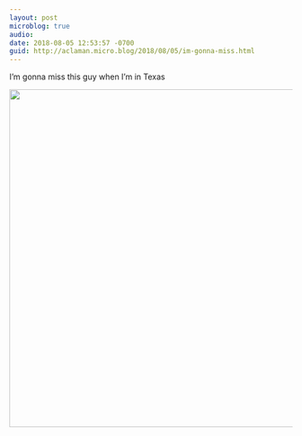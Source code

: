 ```yaml
---
layout: post
microblog: true
audio: 
date: 2018-08-05 12:53:57 -0700
guid: http://aclaman.micro.blog/2018/08/05/im-gonna-miss.html
---
```

I’m gonna miss this guy when I’m in Texas

<img src="http://micro.alexclaman.com/uploads/2018/2f75f239db.jpg" width="600" height="600" />
